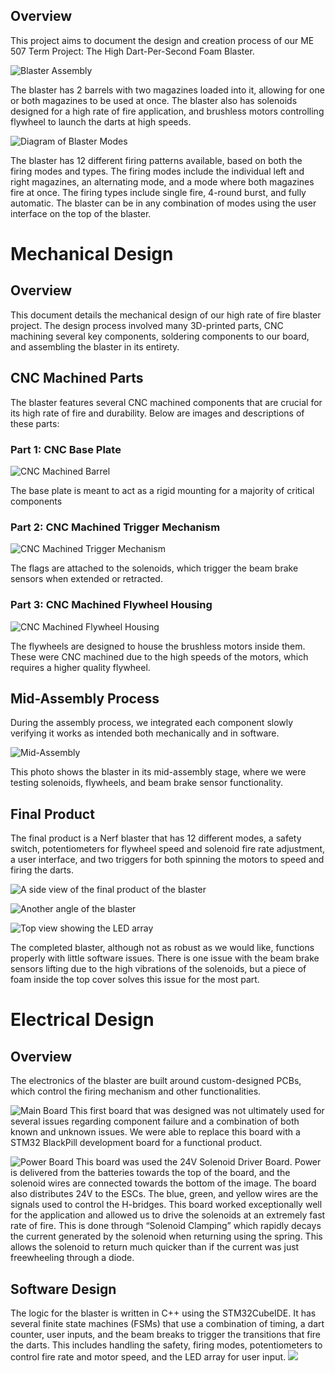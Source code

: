 ﻿

## Overview

This project aims to document the design and creation process of our ME 507 Term Project: The High Dart-Per-Second Foam Blaster.

![Blaster Assembly](C:\Users\andyr\OneDrive\Documents\GitHub\ME507-Term-Project\Term_Project\Core\Src\photos\side_view.jpg)

The blaster has 2 barrels with two magazines loaded into it, allowing for one or both magazines to be used at once. The blaster also has solenoids designed for a high rate of fire application, and brushless motors controlling flywheel to launch the darts at high speeds.

![Diagram of Blaster Modes](C:\Users\andyr\OneDrive\Documents\GitHub\ME507-Term-Project\Term_Project\Core\Src\photos\modes.png)

The blaster has 12 different firing patterns available, based on both the firing modes and types. The firing modes include the individual left and right magazines, an alternating mode, and a mode where both magazines fire at once. The firing types include single fire, 4-round burst, and fully automatic. The blaster can be in any combination of modes using the user interface on the top of the blaster.


# Mechanical Design 

## Overview

This document details the mechanical design of our high rate of fire  blaster project. The design process involved many 3D-printed parts, CNC machining several key components, soldering components to our board, and assembling the blaster in its entirety.


## CNC Machined Parts

The blaster features several CNC machined components that are crucial for its high rate of fire and durability. Below are images and descriptions of these parts:

### Part 1: CNC Base Plate

![CNC Machined Barrel](C:\Users\andyr\OneDrive\Documents\GitHub\ME507-Term-Project\Term_Project\Core\Src\photos\base_plate.jpg)

The base plate is meant to act as a rigid mounting for a majority of critical components

### Part 2: CNC Machined Trigger Mechanism

![CNC Machined Trigger Mechanism](C:\Users\andyr\OneDrive\Documents\GitHub\ME507-Term-Project\Term_Project\Core\Src\photos\flags.jpg)

The flags are attached to the solenoids, which trigger the beam brake sensors when extended or retracted.

### Part 3: CNC Machined Flywheel Housing

![CNC Machined Flywheel Housing](C:\Users\andyr\OneDrive\Documents\GitHub\ME507-Term-Project\Term_Project\Core\Src\photos\flywheels.jpg)

The flywheels are designed to house the brushless motors inside them. These were CNC machined due to the high speeds of the motors, which requires a higher quality flywheel.


## Mid-Assembly Process

During the assembly process, we integrated each component slowly verifying it works as intended both mechanically and in software.

![Mid-Assembly](C:\Users\andyr\OneDrive\Documents\GitHub\ME507-Term-Project\Term_Project\Core\Src\photos\prototype.jpg)

This photo shows the blaster in its mid-assembly stage, where we were testing solenoids, flywheels, and beam brake sensor functionality.

## Final Product

The final product is a Nerf blaster that has 12 different modes, a safety switch, potentiometers for flywheel speed and solenoid fire rate adjustment, a user interface, and two triggers for both spinning the motors to speed and firing the darts.

![A side view of the final product of the blaster](C:\Users\andyr\OneDrive\Documents\GitHub\ME507-Term-Project\Term_Project\Core\Src\photos\side_view.jpg)

![Another angle of the blaster](C:\Users\andyr\OneDrive\Documents\GitHub\ME507-Term-Project\Term_Project\Core\Src\photos\back_view.jpg)

![Top view showing the LED array](C:\Users\andyr\OneDrive\Documents\GitHub\ME507-Term-Project\Term_Project\Core\Src\photos\top_view.jpg)

The completed blaster, although not as robust as we would like, functions properly with little software issues. There is one issue with the beam brake sensors lifting due to the high vibrations of the solenoids, but a piece of foam inside the top cover solves this issue for the most part.

# Electrical Design

## Overview

The electronics of the blaster are built around custom-designed PCBs, which control the firing mechanism and other functionalities.

![Main Board](C:\Users\andyr\OneDrive\Documents\GitHub\ME507-Term-Project\Term_Project\Core\Src\photos\pcb.jpg)
This first board that was designed was not ultimately used for several issues regarding component failure and a combination of both known and unknown issues. We were able to replace this board with a STM32 BlackPill development board for a functional product.


![Power Board](C:\Users\andyr\OneDrive\Documents\GitHub\ME507-Term-Project\Term_Project\Core\Src\photos\power_board.jpg)
This board was used the 24V Solenoid Driver Board. Power is delivered from the batteries towards the top of the board, and the solenoid wires are connected towards the bottom of the image. The board also distributes 24V to the ESCs. The blue,  green, and yellow wires are the signals used to control the H-bridges. This board worked exceptionally well for the application and allowed us to drive the solenoids at an extremely fast rate of fire. This is done through “Solenoid Clamping” which rapidly decays the current generated by the solenoid when returning using the spring. This allows the solenoid to return much quicker than if the current was just freewheeling through a diode.



## Software Design

The logic for the blaster is written in C++ using the STM32CubeIDE. It has several finite state machines (FSMs) that use a combination of timing, a dart counter, user inputs, and the beam breaks to trigger the transitions that fire the darts. This includes handling the safety, firing modes, potentiometers to control fire rate and motor speed, and the LED array for user input.
[![](https://mermaid.ink/img/pako:eNqNVvFr2zoQ_leEYPthZK2dpt0qtsLy2rwN0vYRZzzYPIJmy7GoIwVbYetK__d30smJ7ORlS8CWTt93-nS-k_REM50LyuiLF5PklsSpagw34lryZc1XqUoVgV8ua5EZqRWZztCSlFqbRWKxDNtAxyGljSCVKAzRRYjDUfubl7Ihbh5ScpVXoiGmFCQX3_VGZcLybN_UcrkU9Y4HWDfQ8EKYR9L8kCYrT3BcwJidGXv4vIWlLRJRoXbW7R4Qewjwf1plUYhaKENWfMl_SSXICtjNnppUfX317fXrK3BudL34V6p8s05V2IPR-eO6M3O3D4BOHIMODPVW6UNeVHxJ3tsP2kUTkNPDRFZl1wsAAecC2f4xBl3YUxhtXOf0ZjJnn5Ob2ZCcOjRMYG2IsS0AfZjuYcCEEGgAYnw__9iHWBtibAtAs09_f9xz5IwIc82jmlL1vFubNfkVTSEjFhGDoNUmsMSMTKAUXCc02zmQMcecJTMIEW9Emio3gBO4UO_ct6yYdTAxOW1pRmYPYMk2de3abbif_ZdBilumFz6Ty7KnHE2tdNfrDNhAelZPvROCY70FeMKWGrMuLA6oxxeBjCBH_UISV-MMXwScYQE1UKeF7SW6EkrLvCHXsuHfK5G3mxVSQNp9UXj-InFbBY6D2elupFoy0i75n1o0jcidbpRDJm0JbS2JXx6S21DYtp3u7qi3lnt_52XcAWfCq8rK-L2KaN-TJ6M73_HLPuivLwQCGaa_LaqnNohjbcpuGjlLm0W2E5ptxSIjDvmtOWbu9UcZ3tEEm4HPB-zLwjt59y4rtczE1ZU_HgCJ-ePLiRS6_sHrvLErd4lIxjx7QFOfMmQeEpKclx4H97hWBdq2muzuGsogU97AuQjxyl3O2Anch-jtIUfdDHtunKpTsnUT1HP4DHQEgtlcrgS5cszFzE720joaC74i45o_wOGWCO--M2vc9zo87pX8mdvokNhd74xdQ_ot_oJbgYFkfg9n7c9DQn7H6KRUePKSg8l1tpddIdOVTfjBzuzxvJaqX3Q2BC_bu4o-xNo6ZDcVnBWhyu4FoHPO-h0Tir2Cu5d7hQPjTd0Y5p6h-cPGaGYffpN0PFufDm4PR6xKNzMEbuQDDQy7PpzNw0iAa-vdurGfwk5zAHYeRdt9nw7oStQrLnO4d7qlpRTuVCuRUgbNnNcPKUUcB3fJo8ooM_VGDGitN8uSsoJDvAZ0s853d9UWsuaKsif6k7L44vzkzeXo_OLt5SganZ1fDugjZdHzgP7SGvDxSYS_4cXoIh4OL98MqMglfJNbvBO7q7Hz-MUR7ATP_wFZ5qKT?type=png)](https://mermaid.live/edit#pako:eNqNVvFr2zoQ_leEYPthZK2dpt0qtsLy2rwN0vYRZzzYPIJmy7GoIwVbYetK__d30smJ7ORlS8CWTt93-nS-k_REM50LyuiLF5PklsSpagw34lryZc1XqUoVgV8ua5EZqRWZztCSlFqbRWKxDNtAxyGljSCVKAzRRYjDUfubl7Ihbh5ScpVXoiGmFCQX3_VGZcLybN_UcrkU9Y4HWDfQ8EKYR9L8kCYrT3BcwJidGXv4vIWlLRJRoXbW7R4Qewjwf1plUYhaKENWfMl_SSXICtjNnppUfX317fXrK3BudL34V6p8s05V2IPR-eO6M3O3D4BOHIMODPVW6UNeVHxJ3tsP2kUTkNPDRFZl1wsAAecC2f4xBl3YUxhtXOf0ZjJnn5Ob2ZCcOjRMYG2IsS0AfZjuYcCEEGgAYnw__9iHWBtibAtAs09_f9xz5IwIc82jmlL1vFubNfkVTSEjFhGDoNUmsMSMTKAUXCc02zmQMcecJTMIEW9Emio3gBO4UO_ct6yYdTAxOW1pRmYPYMk2de3abbif_ZdBilumFz6Ty7KnHE2tdNfrDNhAelZPvROCY70FeMKWGrMuLA6oxxeBjCBH_UISV-MMXwScYQE1UKeF7SW6EkrLvCHXsuHfK5G3mxVSQNp9UXj-InFbBY6D2elupFoy0i75n1o0jcidbpRDJm0JbS2JXx6S21DYtp3u7qi3lnt_52XcAWfCq8rK-L2KaN-TJ6M73_HLPuivLwQCGaa_LaqnNohjbcpuGjlLm0W2E5ptxSIjDvmtOWbu9UcZ3tEEm4HPB-zLwjt59y4rtczE1ZU_HgCJ-ePLiRS6_sHrvLErd4lIxjx7QFOfMmQeEpKclx4H97hWBdq2muzuGsogU97AuQjxyl3O2Anch-jtIUfdDHtunKpTsnUT1HP4DHQEgtlcrgS5cszFzE720joaC74i45o_wOGWCO--M2vc9zo87pX8mdvokNhd74xdQ_ot_oJbgYFkfg9n7c9DQn7H6KRUePKSg8l1tpddIdOVTfjBzuzxvJaqX3Q2BC_bu4o-xNo6ZDcVnBWhyu4FoHPO-h0Tir2Cu5d7hQPjTd0Y5p6h-cPGaGYffpN0PFufDm4PR6xKNzMEbuQDDQy7PpzNw0iAa-vdurGfwk5zAHYeRdt9nw7oStQrLnO4d7qlpRTuVCuRUgbNnNcPKUUcB3fJo8ooM_VGDGitN8uSsoJDvAZ0s853d9UWsuaKsif6k7L44vzkzeXo_OLt5SganZ1fDugjZdHzgP7SGvDxSYS_4cXoIh4OL98MqMglfJNbvBO7q7Hz-MUR7ATP_wFZ5qKT)
